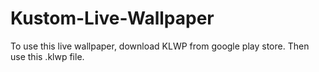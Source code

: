 # Kustom-Live-Wallpaper
To use this live wallpaper, download KLWP from google play store.
Then use this .klwp file.
